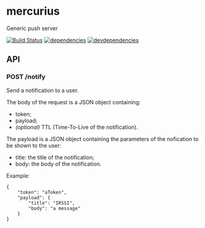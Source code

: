 # mercurius
Generic push server

[![Build Status](https://travis-ci.org/marco-c/mercurius.svg?branch=master)](https://travis-ci.org/marco-c/mercurius)
[![dependencies](https://david-dm.org/marco-c/mercurius.svg)](https://david-dm.org/marco-c/mercurius)
[![devdependencies](https://david-dm.org/marco-c/mercurius/dev-status.svg)](https://david-dm.org/marco-c/mercurius#info=devDependencies)

## API

### POST /notify
Send a notification to a user.

The body of the request is a JSON object containing:
 - token;
 - payload;
 - *(optional)* TTL (Time-To-Live of the notification).

The payload is a JSON object containing the parameters of the nofication to be shown to the user:
 - title: the title of the notification;
 - body: the body of the notification.

Example:
```
{
    "token": "aToken",
    "payload": {
        "title": "IRSSI",
        "body": "a message"
    }
}
```
